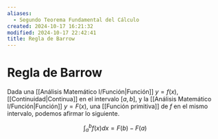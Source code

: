 ```yaml
---
aliases:
  - Segundo Teorema Fundamental del Cálculo
created: 2024-10-17 16:21:32
modified: 2024-10-17 22:42:41
title: Regla de Barrow
---
```


# Regla de Barrow

Dada una [[Análisis Matemático I/Función|Función]] $y = f(x)$, [[Continuidad|Continua]] en el intervalo $[a, b]$, y la [[Análisis Matemático I/Función|Función]] $y = F(x)$, una [[Función primitiva]] de $f$ en el mismo intervalo, podemos afirmar lo siguiente.

$$
\int_a^b f(x) dx = F(b) - F(a)
$$
